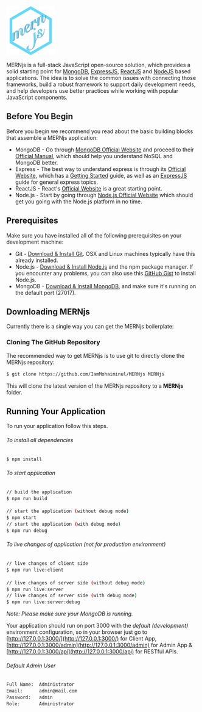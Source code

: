 <img src="public/images/mernjs.png" height="128" />

MERNjs is a full-stack JavaScript open-source solution, which provides a solid starting point for [MongoDB](http://www.mongodb.org/), [ExpressJS](http://expressjs.com/), [ReactJS](http//facebook.github.io/react/) and [NodeJS](http://www.nodejs.org/) based applications. The idea is to solve the common issues with connecting those frameworks, build a robust framework to support daily development needs, and help developers use better practices while working with popular JavaScript components.

## Before You Begin

Before you begin we recommend you read about the basic building blocks that assemble a MERNjs application:

- MongoDB - Go through [MongoDB Official Website](http://mongodb.org/) and proceed to their [Official Manual](http://docs.mongodb.org/manual/), which should help you understand NoSQL and MongoDB better.
- Express - The best way to understand express is through its [Official Website](http://expressjs.com/), which has a [Getting Started](http://expressjs.com/starter/installing.html) guide, as well as an [ExpressJS](http://expressjs.com/en/guide/routing.html) guide for general express topics.
- ReactJS - React's [Official Website](http//facebook.github.io/react/) is a great starting point.
- Node.js - Start by going through [Node.js Official Website](http://nodejs.org/) which should get you going with the Node.js platform in no time.

## Prerequisites

Make sure you have installed all of the following prerequisites on your development machine:

- Git - [Download & Install Git](https://git-scm.com/downloads). OSX and Linux machines typically have this already installed.
- Node.js - [Download & Install Node.js](https://nodejs.org/en/download/) and the npm package manager. If you encounter any problems, you can also use this [GitHub Gist](https://gist.github.com/isaacs/579814) to install Node.js.
- MongoDB - [Download & Install MongoDB](http://www.mongodb.org/downloads), and make sure it's running on the default port (27017).

## Downloading MERNjs

Currently there is a single way you can get the MERNjs boilerplate:

### Cloning The GitHub Repository

The recommended way to get MERNjs is to use git to directly clone the MERNjs repository:

```bash
$ git clone https://github.com/IamMohaiminul/MERNjs MERNjs
```

This will clone the latest version of the MERNjs repository to a **MERNjs** folder.

## Running Your Application

To run your application follow this steps.

###### To install all dependencies

```sh
$ npm install
```

###### To start application

```sh
// build the application
$ npm run build

// start the application (without debug mode)
$ npm start
// start the application (with debug mode)
$ npm run debug
```

###### To live changes of application (not for production environment)

```sh
// live changes of client side
$ npm run live:client

// live changes of server side (without debug mode)
$ npm run live:server
// live changes of server side (with debug mode)
$ npm run live:server:debug
```

_Note: Please make sure your MongoDB is running._

Your application should run on port 3000 with the _default (development)_ environment configuration, so in your browser just go to [http://127.0.0.1:3000/](http://127.0.0.1:3000/) for Client App, [http://127.0.0.1:3000/admin](http://127.0.0.1:3000/admin) for Admin App & [http://127.0.0.1:3000/api](http://127.0.0.1:3000/api) for RESTful APIs.

###### Default Admin User

```sh
Full Name:  Administrator
Email:      admin@mail.com
Password:   admin
Role:       Administrator
```
